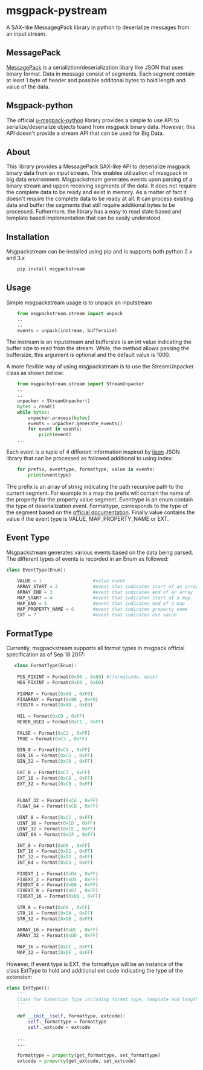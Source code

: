 # msgpack-pystream
A SAX-like MessagegPack library in python to deserialize messages from an input stream.

## MessagePack
[MessagePack](http://msgpack.org) is a serializtion/deserialization libary like JSON that uses binary format. Data in message consist of segments. Each segment contain at least 1 byte of header and possible additonal bytes to hold length and value of the data.


## Msgpack-python
The official [u-msgpack-python](https://github.com/vsergeev/u-msgpack-python) library provides a simple to use API to serialize/deserialize objects toand from msgpack binary data. However, this API doesn't provide a stream API that can be used for Big Data. 

## About
This library provides a MessagePack SAX-like API to deserialize msgpack binary data from an input stream. This enables utilization of mssgpack in big data environment. Msgpackstream generates events upon parsing of a binary stream and uppon receiving segments of the data. It does not require the complete data to be ready and exist in memory. As a matter of fact it doesn't require the complete data to be ready at all. It can process existing data and buffer the segments that still require additional bytes to be processed. Futhermore, the library has a easy to read state based and template based implementation that can be easily understood.


## Installation
Msgpackstream can be installed using pip and is supports both python 2.x and 3.x
```bash
    pip install msgpackstream
```

## Usage

Simple msgpackstream usage is to unpack an inputstream

```python
    from msgpackstream.stream import unpack
    ..
    ..
    events = unpack(instream, buffersize)
```
The instream is an inputstream and buffersize is an int value indicating the buffer size to read from the stream. While, the method allows passing the buffersize, this argument is optional and the default value is 1000.

A more flexible way of using msgpackstream is to use the StreamUnpacker class as shown bellow:

```python
    from msgpackstream.stream import StreamUnpacker
    ..
    ..
    unpacker = StreamUnpacker()
    bytes = read()
    while bytes:
        unpacker.process(bytes)
        events = unpacker.generate_events()
        for event in events:
            print(event)                               
    ...
```

Each event is a tuple of 4 different information inspired by [ijson](https://github.com/isagalaev/ijson) JSON library that can be processed as followed additional to using index:

```python
    for prefix, eventtype, formattype, value in events:
        print(eventtype)
```

THe prefix is an array of string indicating the path recursive path to the current segment. For example in a map the prefix will contain the name of the property for the property value segment. Eventtype is an enum contain the type of deserialization event. Formattype, corresponds to the type of  the segment based on the [official documentation](https://github.com/msgpack/msgpack/blob/master/spec.md). Finally value contains the value if the event type is VALUE, MAP_PROPERTY_NAME or EXT. 

## Event Type
Msgpackstream generates various events based on the data being parsed. The different types of events is recorded in an Enum as followed:

```python
class EventType(Enum):
    
    VALUE = 1                   #value event
    ARRAY_START = 2             #event that indicates start of an array
    ARRAY_END = 3               #event that indicates end of an array
    MAP_START = 4               #event that indicates start of a map
    MAP_END = 5                 #event that indicates end of a map
    MAP_PROPERTY_NAME = 6       #event that indicates property name
    EXT = 7                     #event that indicates ext value
```

## FormatType
Currently, msgpackstream supports all format types in msgpack official specification as of Sep 18 2017:

```python
   class FormatType(Enum):
    
    POS_FIXINT = Format(0x00 , 0x80) #(formatcode, mask)
    NEG_FIXINT = Format(0xE0 , 0xE0)
    
    FIXMAP = Format(0x80 , 0xF0)
    FIXARRAY = Format(0x90 , 0xF0)
    FIXSTR = Format(0xA0 , 0xE0)
    
    NIL = Format(0xC0 , 0xFF)
    NEVER_USED = Format(0xC1 , 0xFF)
    
    FALSE = Format(0xC2 , 0xFF)
    TRUE = Format(0xC3 , 0xFF)
    
    BIN_8 = Format(0xC4 , 0xFF)
    BIN_16 = Format(0xC5 , 0xFF)
    BIN_32 = Format(0xC6 , 0xFF)
    
    EXT_8 = Format(0xC7 , 0xFF)
    EXT_16 = Format(0xC8 , 0xFF)
    EXT_32 = Format(0xC9 , 0xFF)
    
    
    FLOAT_32 = Format(0xCA , 0xFF)
    FLOAT_64 = Format(0xCB , 0xFF)
    
    UINT_8 = Format(0xCC , 0xFF)
    UINT_16 = Format(0xCD , 0xFF)
    UINT_32 = Format(0xCE , 0xFF)
    UINT_64 = Format(0xCF , 0xFF)
    
    INT_8 = Format(0xD0 , 0xFF)
    INT_16 = Format(0xD1 , 0xFF)
    INT_32 = Format(0xD2 , 0xFF)
    INT_64 = Format(0xD3 , 0xFF)
    
    FIXEXT_1 = Format(0xD4 , 0xFF)
    FIXEXT_2 = Format(0xD5 , 0xFF)
    FIXEXT_4 = Format(0xD6 , 0xFF)
    FIXEXT_8 = Format(0xD7 , 0xFF)
    FIXEXT_16 = Format(0xD8 , 0xFF)
    
    STR_8 = Format(0xD9 , 0xFF)
    STR_16 = Format(0xDA , 0xFF)
    STR_32 = Format(0xDB , 0xFF)
    
    ARRAY_16 = Format(0xDC , 0xFF)
    ARRAY_32 = Format(0xDD , 0xFF)
    
    MAP_16 = Format(0xDE , 0xFF)
    MAP_32 = Format(0xDF , 0xFF)
```


However, if event type is EXT, the formattype will be an instance of the class ExtType to hold and additional ext code indicating the type of the extension:

```python
class ExtType():
    '''
    Class for Extention Type including format type, template and length in the header
    '''
    
    def __init__(self, formattype, extcode):
        self._formattype = formattype
        self._extcode = extcode
        
    ...
    ...
    
    formattype = property(get_formattype, set_formattype)
    extcode = property(get_extcode, set_extcode)
    
```
